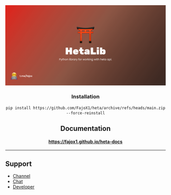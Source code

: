 <div align=center>

<img src="https://github.com/FajoX1/heta/raw/main/banner.png">

### Installation
<pre><code>pip install https://github.com/FajoX1/heta/archive/refs/heads/main.zip --force-reinstall</code></pre>

## Documentation
#### https://fajox1.github.io/heta-docs

<hr>
</div>

## Support

- <a href="https://t.me/heta_lib">Channel</a><br>
- <a href="https://t.me/HetaLibChat">Chat</a><br>
- <a href="https://t.me/fajox">Developer</a>
